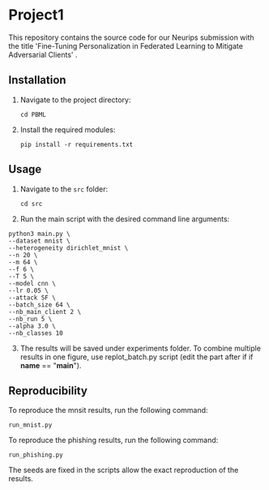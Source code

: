 # Project1

This repository contains the source code for our Neurips submission with the title 'Fine-Tuning Personalization in Federated Learning to Mitigate Adversarial Clients' .

## Installation


1. Navigate to the project directory:

    ```shell
    cd PBML
    ```

2. Install the required modules:

    ```shell
    pip install -r requirements.txt
    ```

## Usage

1. Navigate to the `src` folder:

    ```shell
    cd src
    ```

2. Run the main script with the desired command line arguments:

```shell
python3 main.py \
--dataset mnist \
--heterogeneity dirichlet_mnist \
--n 20 \
--m 64 \
--f 6 \
--T 5 \
--model cnn \
--lr 0.05 \
--attack SF \
--batch_size 64 \
--nb_main_client 2 \
--nb_run 5 \
--alpha 3.0 \
--nb_classes 10
```
    
3. The results will be saved under experiments folder. To combine multiple results in one figure, use replot_batch.py script (edit the part after if if __name__ == "__main__"). 


## Reproducibility 

To reproduce the mnsit results, run the following command:

```shell
run_mnist.py
``` 

To reproduce the phishing results, run the following command:

```shell
run_phishing.py
```

The seeds are fixed in the scripts allow the exact reproduction of the results.
